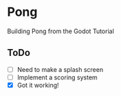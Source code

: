 # Pong
Building Pong from the Godot Tutorial

## ToDo

- [ ] Need to make a splash screen 
- [ ] Implement a scoring system 
- [x] Got it working! 